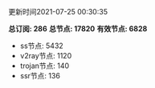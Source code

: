 更新时间2021-07-25 00:30:35

**总订阅: 286**
**总节点: 17820**
**有效节点: 6828**
- ss节点: 5432
- v2ray节点: 1120
- trojan节点: 140
- ssr节点: 136
